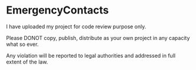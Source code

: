 EmergencyContacts
=================

I have uploaded my project for code review purpose only. 

Please DONOT copy, publish, distribute as your own project in any capacity what so ever. 

Any violation will be reported to legal authorities and addressed in full extent of the law.
